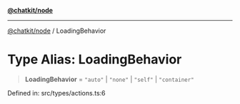 [**@chatkit/node**](../README.md)

***

[@chatkit/node](../README.md) / LoadingBehavior

# Type Alias: LoadingBehavior

> **LoadingBehavior** = `"auto"` \| `"none"` \| `"self"` \| `"container"`

Defined in: src/types/actions.ts:6
